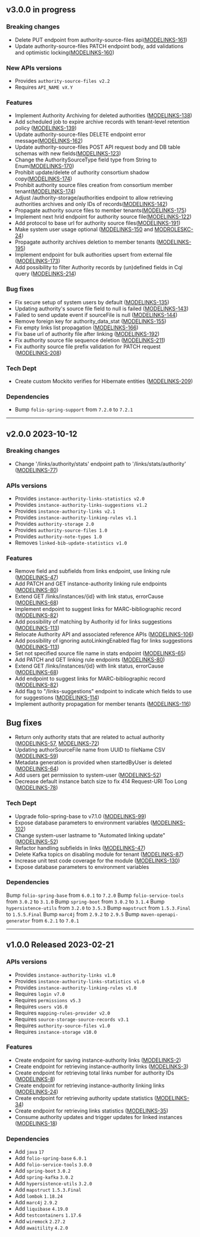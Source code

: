 ## v3.0.0 in progress
### Breaking changes
* Delete PUT endpoint from authority-source-files api([MODELINKS-161](https://issues.folio.org/browse/MODELINKS-161))
* Update authority-source-files PATCH endpoint body, add validations and optimistic locking([MODELINKS-160](https://issues.folio.org/browse/MODELINKS-160))

### New APIs versions
* Provides `authority-source-files v2.2`
* Requires `API_NAME vX.Y`

### Features
* Implement Authority Archiving for deleted authorities ([MODELINKS-138](https://issues.folio.org/browse/MODELINKS-138))
* Add scheduled job to expire archive records with tenant-level retention policy ([MODELINKS-139](https://issues.folio.org/browse/MODELINKS-139))
* Update authority-source-files DELETE endpoint error message([MODELINKS-162](https://issues.folio.org/browse/MODELINKS-162))
* Update authority-source-files POST API request body and DB table schemas with new fields([MODELINKS-123](https://issues.folio.org/browse/MODELINKS-123))
* Change the AuthoritySourceType field type from String to Enum([MODELINKS-170](https://issues.folio.org/browse/MODELINKS-170))
* Prohibit update/delete of authority consortium shadow copy([MODELINKS-174](https://issues.folio.org/browse/MODELINKS-174))
* Prohibit authority source files creation from consortium member tenant([MODELINKS-174](https://issues.folio.org/browse/MODELINKS-174))
* Adjust /authority-storage/authorities endpoint to allow retrieving authorities archives and only IDs of records([MODELINKS-142](https://issues.folio.org/browse/MODELINKS-142))
* Propagate authority source files to member tenants([MODELINKS-175](https://issues.folio.org/browse/MODELINKS-175))
* Implement next hrid endpoint for authority source file([MODELINKS-122](https://issues.folio.org/browse/MODELINKS-122))
* Add protocol to base url for authority source files([MODELINKS-191](https://issues.folio.org/browse/MODELINKS-191))
* Make system user usage optional ([MODELINKS-150](https://issues.folio.org/browse/MODELINKS-150) and [MODROLESKC-24](https://issues.folio.org/browse/MODROLESKC-24))
* Propagate authority archives deletion to member tenants ([MODELINKS-195](https://issues.folio.org/browse/MODELINKS-195))
* Implement endpoint for bulk authorities upsert from external file ([MODELINKS-173](https://issues.folio.org/browse/MODELINKS-173))
* Add possibility to filter Authority records by (un)defined fields in Cql query ([MODELINKS-214](https://issues.folio.org/browse/MODELINKS-214))

### Bug fixes
* Fix secure setup of system users by default ([MODELINKS-135](https://issues.folio.org/browse/MODELINKS-135))
* Updating authority's source file field to null is failed ([MODELINKS-143](https://issues.folio.org/browse/MODELINKS-143))
* Failed to send update event if sourceFile is null ([MODELINKS-144](https://issues.folio.org/browse/MODELINKS-144))
* Remove foreign key for authority_data_stat ([MODELINKS-155](https://issues.folio.org/browse/MODELINKS-155))
* Fix empty links list propagation ([MODELINKS-166](https://issues.folio.org/browse/MODELINKS-166))
* Fix base url of authority file after linking ([MODELINKS-192](https://folio-org.atlassian.net/browse/MODELINKS-192))
* Fix authority source file sequence deletion ([MODELINKS-211](https://issues.folio.org/browse/MODELINKS-211))
* Fix authority source file prefix validation for PATCH request ([MODELINKS-208](https://folio-org.atlassian.net/browse/MODELINKS-208))

### Tech Dept
* Create custom Mockito verifies for Hibernate entities ([MODELINKS-209](https://issues.folio.org/browse/MODELINKS-209))

### Dependencies
* Bump `folio-spring-support` from `7.2.0` to `7.2.1`

---

## v2.0.0 2023-10-12
### Breaking changes
* Change '/links/authority/stats' endpoint path to '/links/stats/authority' ([MODELINKS-77](https://issues.folio.org/browse/MODELINKS-77))

### APIs versions
* Provides `instance-authority-links-statistics v2.0`
* Provides `instance-authority-links-suggestions v1.2`
* Provides `instance-authority-links v2.1`
* Provides `instance-authority-linking-rules v1.1`
* Provides `authority-storage 2.0`
* Provides `authority-source-files 1.0`
* Provides `authority-note-types 1.0`
* Removes `linked-bib-update-statistics v1.0`

### Features
* Remove field and subfields from links endpoint, use linking rule ([MODELINKS-47](https://issues.folio.org/browse/MODELINKS-47))
* Add PATCH and GET instance-authority linking rule endpoints ([MODELINKS-80](https://issues.folio.org/browse/MODELINKS-80))
* Extend GET /links/instances/{id} with link status, errorCause ([MODELINKS-68](https://issues.folio.org/browse/MODELINKS-68))
* Implement endpoint to suggest links for MARC-bibliographic record ([MODELINKS-82](https://issues.folio.org/browse/MODELINKS-82))
* Add possibility of matching by Authority id for links suggestions ([MODELINKS-113](https://issues.folio.org/browse/MODELINKS-113))
* Relocate Authority API and associated reference APIs ([MODELINKS-106](https://issues.folio.org/browse/MODELINKS-106))
* Add possibility of ignoring autoLinkingEnabled flag for links suggestions ([MODELINKS-113](https://issues.folio.org/browse/MODELINKS-114))
* Set not specified source file name in stats endpoint ([MODELINKS-65](https://issues.folio.org/browse/MODELINKS-65))
* Add PATCH and GET linking rule endpoints ([MODELINKS-80](https://issues.folio.org/browse/MODELINKS-80))
* Extend GET /links/instances/{id} with link status, errorCause ([MODELINKS-68](https://issues.folio.org/browse/MODELINKS-68))
* Add endpoint to suggest links for MARC-bibliographic record ([MODELINKS-82](https://issues.folio.org/browse/MODELINKS-82))
* Add flag to "/links-suggestions" endpoint to indicate which fields to use for suggestions ([MODELINKS-114](https://issues.folio.org/browse/MODELINKS-114))
* Implement authority propagation for member tenants ([MODELINKS-116](https://issues.folio.org/browse/MODELINKS-116))

## Bug fixes
* Return only authority stats that are related to actual authority ([MODELINKS-57](https://issues.folio.org/browse/MODELINKS-57), [MODELINKS-72](https://issues.folio.org/browse/MODELINKS-72))
* Updating authorSourceFile name from UUID to fileName CSV ([MODELINKS-59](https://issues.folio.org/browse/MODELINKS-59))
* Metadata generation is provided when startedByUser is deleted ([MODELINKS-64](https://issues.folio.org/browse/MODELINKS-64))
* Add users get permission to system-user ([MODELINKS-52](https://issues.folio.org/browse/MODELINKS-52))
* Decrease default instance batch size to fix 414 Request-URI Too Long ([MODELINKS-78](https://issues.folio.org/browse/MODELINKS-78))

### Tech Dept
* Upgrade folio-spring-base to v7.1.0 ([MODELINKS-99](https://issues.folio.org/browse/MODELINKS-99))
* Expose database parameters to environment variables ([MODELINKS-102](https://issues.folio.org/browse/MODELINKS-102))
* Change system-user lastname to "Automated linking update" ([MODELINKS-52](https://issues.folio.org/browse/MODELINKS-52))
* Refactor handling subfields in links ([MODELINKS-47](https://issues.folio.org/browse/MODELINKS-47))
* Delete Kafka topics on disabling module for tenant ([MODELINKS-87](https://issues.folio.org/browse/MODELINKS-87))
* Increase unit test code coverage for the module ([MODELINKS-130](https://issues.folio.org/browse/MODELINKS-130))
* Expose database parameters to environment variables

### Dependencies
Bump `folio-spring-base` from `6.0.1` to `7.2.0`
Bump `folio-service-tools` from `3.0.2` to `3.1.0`
Bump `spring-boot` from `3.0.2` to `3.1.4`
Bump `hypersistence-utils` from `3.2.0` to `3.5.3`
Bump `mapstruct` from `1.5.3.Final` to `1.5.5.Final`
Bump `marc4j` from `2.9.2` to `2.9.5`
Bump `maven-openapi-generator` from `6.2.1` to `7.0.1`

---

## v1.0.0 Released 2023-02-21
### APIs versions
* Provides `instance-authority-links v1.0`
* Provides `instance-authority-links-statistics v1.0`
* Provides `instance-authority-linking-rules v1.0`
* Requires `login v7.0`
* Requires `permissions v5.3`
* Requires `users v16.0`
* Requires `mapping-rules-provider v2.0`
* Requires `source-storage-source-records v3.1`
* Requires `authority-source-files v1.0`
* Requires `instance-storage v10.0`

### Features
* Create endpoint for saving instance-authority links ([MODELINKS-2](https://issues.folio.org/browse/MODELINKS-2))
* Create endpoint for retrieving instance-authority links ([MODELINKS-3](https://issues.folio.org/browse/MODELINKS-3))
* Create endpoint for retrieving total links number for authority IDs ([MODELINKS-8](https://issues.folio.org/browse/MODELINKS-8))
* Create endpoint for retrieving instance-authority linking links ([MODELINKS-24](https://issues.folio.org/browse/MODELINKS-24))
* Create endpoint for retrieving authority update statistics ([MODELINKS-34](https://issues.folio.org/browse/MODELINKS-34))
* Create endpoint for retrieving links statistics ([MODELINKS-35](https://issues.folio.org/browse/MODELINKS-35))
* Consume authority updates and trigger updates for linked instances ([MODELINKS-18](https://issues.folio.org/browse/MODELINKS-18))

### Dependencies
* Add `java` `17`
* Add `folio-spring-base` `6.0.1`
* Add `folio-service-tools` `3.0.0`
* Add `spring-boot` `3.0.2`
* Add `spring-kafka` `3.0.2`
* Add `hypersistence-utils` `3.2.0`
* Add `mapstruct` `1.5.3.Final`
* Add `lombok` `1.18.24`
* Add `marc4j` `2.9.2`
* Add `liquibase` `4.19.0`
* Add `testcontainers` `1.17.6`
* Add `wiremock` `2.27.2`
* Add `awaitility` `4.2.0`
